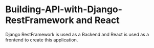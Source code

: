 # Building-API-with-Django-RestFramework and React
Django RestFramework is used as a Backend and React is used as a frontend to create this application.
